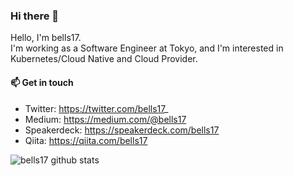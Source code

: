 ### Hi there 👋

Hello, I'm bells17.  
I'm working as a Software Engineer at Tokyo, and I'm interested in Kubernetes/Cloud Native and Cloud Provider.

#### 📫  Get in touch

- Twitter: https://twitter.com/bells17_
- Medium: https://medium.com/@bells17
- Speakerdeck: https://speakerdeck.com/bells17
- Qiita: https://qiita.com/bells17

![bells17 github stats](https://github-readme-stats.vercel.app/api?username=bells17&show_icons=true&hide_border=true)
